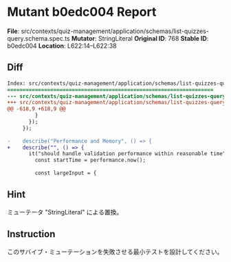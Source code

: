 # Mutant b0edc004 Report

**File**: src/contexts/quiz-management/application/schemas/list-quizzes-query.schema.spec.ts
**Mutator**: StringLiteral
**Original ID**: 768
**Stable ID**: b0edc004
**Location**: L622:14–L622:38

## Diff

```diff
Index: src/contexts/quiz-management/application/schemas/list-quizzes-query.schema.spec.ts
===================================================================
--- src/contexts/quiz-management/application/schemas/list-quizzes-query.schema.spec.ts	original
+++ src/contexts/quiz-management/application/schemas/list-quizzes-query.schema.spec.ts	mutated #768
@@ -618,9 +618,9 @@
         }
       });
     });
 
-    describe("Performance and Memory", () => {
+    describe("", () => {
       it("should handle validation performance within reasonable time", () => {
         const startTime = performance.now();
 
         const largeInput = {
```

## Hint

ミューテータ "StringLiteral" による置換。

## Instruction

このサバイブ・ミューテーションを失敗させる最小テストを設計してください。
